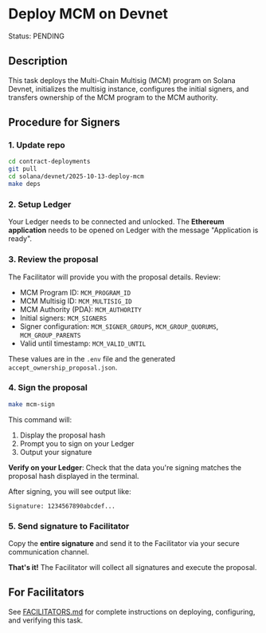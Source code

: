 # Deploy MCM on Devnet

Status: PENDING

## Description

This task deploys the Multi-Chain Multisig (MCM) program on Solana Devnet, initializes the multisig instance, configures the initial signers, and transfers ownership of the MCM program to the MCM authority.

## Procedure for Signers

### 1. Update repo

```bash
cd contract-deployments
git pull
cd solana/devnet/2025-10-13-deploy-mcm
make deps
```

### 2. Setup Ledger

Your Ledger needs to be connected and unlocked. The **Ethereum application** needs to be opened on Ledger with the message "Application is ready".

### 3. Review the proposal

The Facilitator will provide you with the proposal details. Review:
- MCM Program ID: `MCM_PROGRAM_ID`
- MCM Multisig ID: `MCM_MULTISIG_ID`
- MCM Authority (PDA): `MCM_AUTHORITY`
- Initial signers: `MCM_SIGNERS`
- Signer configuration: `MCM_SIGNER_GROUPS`, `MCM_GROUP_QUORUMS`, `MCM_GROUP_PARENTS`
- Valid until timestamp: `MCM_VALID_UNTIL`

These values are in the `.env` file and the generated `accept_ownership_proposal.json`.

### 4. Sign the proposal

```bash
make mcm-sign
```

This command will:
1. Display the proposal hash
2. Prompt you to sign on your Ledger
3. Output your signature

**Verify on your Ledger**: Check that the data you're signing matches the proposal hash displayed in the terminal.

After signing, you will see output like:

```
Signature: 1234567890abcdef...
```

### 5. Send signature to Facilitator

Copy the **entire signature** and send it to the Facilitator via your secure communication channel.

**That's it!** The Facilitator will collect all signatures and execute the proposal.

## For Facilitators

See [FACILITATORS.md](./FACILITATORS.md) for complete instructions on deploying, configuring, and verifying this task.
